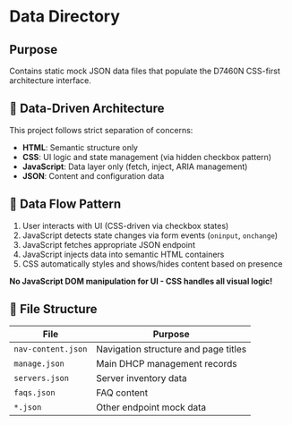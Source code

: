 # Data Directory

## Purpose

Contains static mock JSON data files that populate the D7460N CSS-first
architecture interface.

## 🎯 **Data-Driven Architecture**

This project follows strict separation of concerns:

- **HTML**: Semantic structure only
- **CSS**: UI logic and state management (via hidden checkbox pattern)
- **JavaScript**: Data layer only (fetch, inject, ARIA management)
- **JSON**: Content and configuration data

## 🔄 **Data Flow Pattern**

1. User interacts with UI (CSS-driven via checkbox states)
2. JavaScript detects state changes via form events (`oninput`, `onchange`)
3. JavaScript fetches appropriate JSON endpoint
4. JavaScript injects data into semantic HTML containers
5. CSS automatically styles and shows/hides content based on presence

**No JavaScript DOM manipulation for UI - CSS handles all visual logic!**

## 📁 **File Structure**

| File               | Purpose                              |
| ------------------ | ------------------------------------ |
| `nav-content.json` | Navigation structure and page titles |
| `manage.json`      | Main DHCP management records         |
| `servers.json`     | Server inventory data                |
| `faqs.json`        | FAQ content                          |
| `*.json`           | Other endpoint mock data             |
